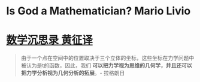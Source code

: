 # Is God a Mathematician? Mario Livio

# [数学沉思录 黄征译](https://book.douban.com/subject/4904722/)

> 由于一个点在空间中的位置取决于三个立体的坐标，这些坐标在力学问题中被认为是t的函数，因此，我们 **可以把力学视为思维的几何学，并且还可以把力学分析视为几何分析的拓展**。- 拉格朗日
